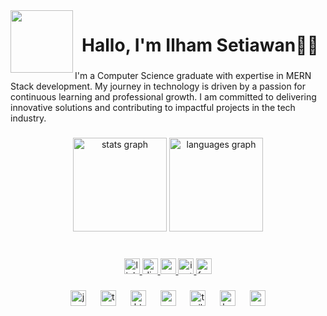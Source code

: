 <img align="left" height="100" src="https://i.ibb.co/BCJkxzP/download20230605115622.png"  />

###

<h1 align="center">Hallo, I'm Ilham Setiawan👋🏼</h1>

###

<p align="left">I'm a Computer Science graduate with expertise in MERN Stack development. My journey in technology is driven by a passion for continuous learning and professional growth. I am committed to delivering innovative solutions and contributing to impactful projects in the tech industry.</p>

###

<div align="center">
  <img src="https://github-readme-stats.vercel.app/api?username=ilhamsetiawanz&hide_title=false&hide_rank=false&show_icons=true&include_all_commits=true&count_private=true&disable_animations=false&theme=dracula&locale=en&hide_border=false&order=1" height="150" alt="stats graph"  />
  <img src="https://github-readme-stats.vercel.app/api/top-langs?username=ilhamsetiawanz&locale=en&hide_title=false&layout=compact&card_width=320&langs_count=5&theme=dracula&hide_border=false&order=2" height="150" alt="languages graph"  />
</div>

###

<!-- <img src="https://raw.githubusercontent.com/ilhamsetiawanz/ilhamsetiawanz/output/snake.svg" alt="Snake animation" /> -->

###

<br clear="both">

<div align="center">
  <a href="https://www.linkedin.com/in/la-ode-muhammad-ilham-setiawan-6b1872262/" target="_blank">
    <img src="https://img.shields.io/static/v1?message=LinkedIn&logo=linkedin&label=&color=0077B5&logoColor=white&labelColor=&style=for-the-badge" height="25" alt="linkedin logo"  />
  </a>
  <a href="ILHAAAAAM#6928" target="_blank">
    <img src="https://img.shields.io/static/v1?message=Discord&logo=discord&label=&color=7289DA&logoColor=white&labelColor=&style=for-the-badge" height="25" alt="discord logo"  />
  </a>
  <a href="https://youtube.com/@CodeCampus-Project" target="_blank">
    <img src="https://img.shields.io/static/v1?message=Youtube&logo=youtube&label=&color=FF0000&logoColor=white&labelColor=&style=for-the-badge" height="25" alt="youtube logo"  />
  </a>
  <a href="https://instagram.com/_ilameeeeee_?igshid=ZDc4ODBmNjlmNQ==" target="_blank">
    <img src="https://img.shields.io/static/v1?message=Instagram&logo=instagram&label=&color=E4405F&logoColor=white&labelColor=&style=for-the-badge" height="25" alt="instagram logo"  />
  </a>
  <a href="https://www.facebook.com/profile.php?id=100010475912592" target="_blank">
    <img src="https://img.shields.io/static/v1?message=Facebook&logo=facebook&label=&color=1877F2&logoColor=white&labelColor=&style=for-the-badge" height="25" alt="facebook logo"  />
  </a>
</div>

###

<div align="center">
  <img src="https://skillicons.dev/icons?i=js" height="25" alt="javascript logo"  />
  <img width="15" />
  <img src="https://skillicons.dev/icons?i=ts" height="25" alt="typescript logo"  />
  <img width="15" />
  <img src="https://skillicons.dev/icons?i=html" height="25" alt="html5 logo"  />
  <img width="15" />
  <img src="https://skillicons.dev/icons?i=css" height="25" alt="css3 logo"  />
  <img width="15" />
  <img src="https://skillicons.dev/icons?i=tailwind" height="25" alt="tailwindcss logo"  />
  <img width="15" />
  <img src="https://skillicons.dev/icons?i=bootstrap" height="25" alt="bootstrap logo"  />
  <img width="15" />
  <img src="https://skillicons.dev/icons?i=nodejs" height="25" alt="nodejs logo"  />
</div>
